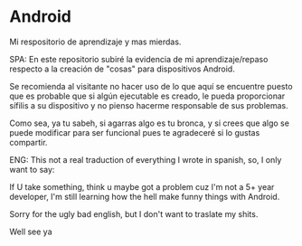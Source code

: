# Android
Mi respositorio de aprendizaje y mas mierdas.

SPA:
En este repositorio subiré la evidencia de mi
aprendizaje/repaso respecto a la creación de
"cosas" para dispositivos Android.

Se recomienda al visitante no hacer uso de lo 
que aquí se encuentre puesto que es probable 
que si algún ejecutable es creado, le pueda
proporcionar sífilis a su dispositivo y no 
pienso hacerme responsable de sus problemas.

Como sea, ya tu sabeh, si agarras algo es tu
bronca, y si crees que algo se puede modificar
para ser funcional pues te agradeceré si lo 
gustas compartir.


ENG:
This not a real traduction of everything I wrote in
spanish, so, I only want to say:

If U take something, think u maybe got a problem
cuz I'm not a 5+ year developer, I'm still learning
how the hell make funny things with Android.

Sorry for the ugly bad english, but I don't want
to traslate my shits.

Well see ya
